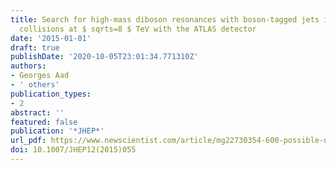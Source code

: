 ```yaml
---
title: Search for high-mass diboson resonances with boson-tagged jets in proton-proton
  collisions at $ sqrts=8 $ TeV with the ATLAS detector
date: '2015-01-01'
draft: true
publishDate: '2020-10-05T23:01:34.771310Z'
authors:
- Georges Aad
- ' others'
publication_types:
- 2
abstract: ''
featured: false
publication: '*JHEP*'
url_pdf: https://www.newscientist.com/article/mg22730354-600-possible-new-particle-hints-that-universe-may-not-be-left-handed/
doi: 10.1007/JHEP12(2015)055
---
```


